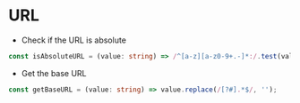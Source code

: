 # URL

- Check if the URL is absolute

```typescript
const isAbsoluteURL = (value: string) => /^[a-z][a-z0-9+.-]*:/.test(value);
```

- Get the base URL

```typescript
const getBaseURL = (value: string) => value.replace(/[?#].*$/, '');
```
